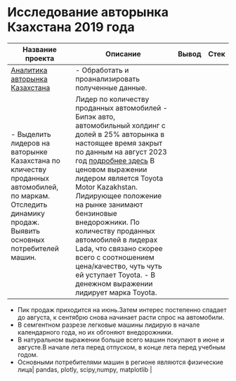 # Исследование авторынка Кзахстана 2019 года
| Название проекта | Описание | Вывод| Стек|
| ----------- | ----------- |----------- | -----------|
|[Аналитика авторынка Казахстана](https://github.com/Polinailinet/Auto_market_KZ/blob/main/Auto_KZ_2019.ipynb)  | - Обработать и проанализировать полученные данные. 
- Выделить лидеров на ваторынке Казахстана по кличеству проданных автомобилей, по маркам. Отследить динамику продаж. Выявить основных потребителей машин. |Лидер по количеству проданных автомобилей - Бипэк авто, автомобильный холдинг с долей в 25% авторынка в настоящее время закрыт по данным на август 2023 год [подробнее здесь](https://www.gazeta.ru/auto/2021/09/27_a_14024917.shtml)  В ценовом выражении лидером является Toyota Motor Kazakhstan.  Лидирующее положение на рынке занимают бензиновые внедорожники.  По количеству проданных автомобилей в лидерах Lada, что связано скорее всего с соотношением цена/качество, чуть чуть ей уступает Toyota.  - В денежном выражении лидирует маркa Toyota.
- Пик продаж приходится на июнь.Затем интерес постепенно спадает до августа, к сентябрю снова начинает расти спрос на автомобили.
-  В семгентном разрезе легковые машины лидирую в начале календарного года, но их обгоняют внедорожники.
-  В натуральном выражении больше всего машин покупают в июне и августе.В начале лета перед отпуском, в конце лета перед учебным годом.
- Основными потребителями машин в регионе являются физические лица| pandas, plotly, scipy,numpy, matplotlib |
